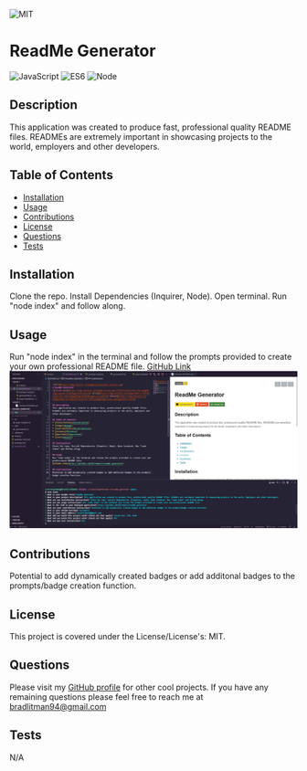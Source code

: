 
![MIT](https://img.shields.io/badge/License-MIT-yellow.svg)
# ReadMe Generator
![JavaScript](https://img.shields.io/badge/JavaScript-F7DF1E?style=for-the-badge&logo=javascript&logoColor=black) ![ES6](https://img.shields.io/badge/HTML5-E34F26?style=for-the-badge&logo=html5&logoColor=white) ![Node](https://img.shields.io/badge/Node.js-43853D?style=for-the-badge&logo=node.js&logoColor=white)

## Description
This application was created to produce fast, professional quality README files. READMEs are extremely important in showcasing projects to the world, employers and other developers.

## Table of Contents
* [Installation](#installation)
* [Usage](#usage)
* [Contributions](#contributions)
* [License](#license)
* [Questions](#questions)
* [Tests](#tests)

## Installation
Clone the repo. Install Dependencies (Inquirer, Node). Open terminal. Run "node index" and follow along.

## Usage
Run "node index" in the terminal and follow the prompts provided to create your own professional README file. 
[GitHub Link](https://github.com/Blitman12/readme-generator)
![Screenshot](Capture.JPG)

## Contributions
Potential to add dynamically created badges or add additonal badges to the prompts/badge creation function.

## License
This project is covered under the License/License's: MIT.

## Questions
Please visit my [GitHub profile](https://github.com/blitman12) for other cool projects.
If you have any remaining questions please feel free to reach me at bradlitman94@gmail.com

## Tests
N/A
